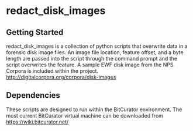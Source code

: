 redact_disk_images
==================



Getting Started
---------------
redact_disk_images is a collection of python scripts that overwrite data in a forensic disk image files. An image file location, feature offset, and a byte length are passed into the script through the command prompt and the script overwrites the feature. A sample EWF disk image from the NPS Corpora is included within the project.
http://digitalcorpora.org/corpora/disk-images



Dependencies
------------
These scripts are designed to run within the BitCurator environment. The most current BitCurator virtual machine can be downloaded from
https://wiki.bitcurator.net/

